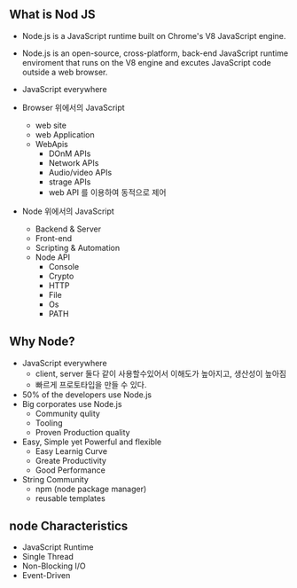 ## What is Nod JS

- Node.js is a JavaScript runtime built on Chrome's V8 JavaScript engine. 
- Node.js is an open-source, cross-platform, back-end JavaScript runtime enviroment that runs on the V8 engine and excutes JavaScript code outside a web browser. 
- JavaScript everywhere

- Browser 위에서의 JavaScript
    - web site
    - web Application
    - WebApis 
        - DOnM APIs
        - Network APIs
        - Audio/video APIs
        - strage APIs
        - web API 를 이용하여 동적으로 제어

- Node 위에서의 JavaScript
    - Backend & Server
    - Front-end
    - Scripting & Automation
    - Node API
        - Console
        - Crypto
        - HTTP
        - File
        - Os
        - PATH

## Why Node?

- JavaScript everywhere 
    - client, server 둘다 같이 사용할수있어서 이해도가 높아지고, 생산성이 높아짐
    - 빠르게 프로토타입을 만들 수 있다. 
- 50% of the developers use Node.js
- Big corporates use Node.js
    - Community qulity
    - Tooling
    - Proven Production quality
- Easy, Simple yet Powerful and flexible
    - Easy Learnig Curve
    - Greate Productivity
    - Good Performance
- String Community
    - npm (node package manager)
    - reusable templates

## node Characteristics

- JavaScript Runtime
- Single Thread
- Non-Blocking I/O
- Event-Driven
